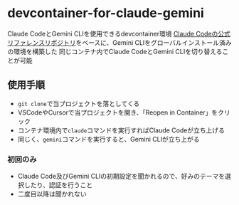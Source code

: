 # devcontainer-for-claude-gemini

Claude CodeとGemini CLIを使用できるdevcontainer環境
[Claude Codeの公式リファレンスリポジトリ](https://github.com/anthropics/claude-code/tree/main)をベースに、Gemini CLIをグローバルインストール済みの環境を構築した
同じコンテナ内でClaude CodeとGemini CLIを切り替えることが可能

## 使用手順

- `git clone`で当プロジェクトを落としてくる
- VSCodeやCursorで当プロジェクトを開き、「Reopen in Container」をクリック
- コンテナ環境内で`claude`コマンドを実行すればClaude Codeが立ち上げる
- 同じく、`gemini`コマンドを実行すると、Gemini CLIが立ち上がる

### 初回のみ

- Claude Code及びGemini CLIの初期設定を聞かれるので、好みのテーマを選択したり、認証を行うこと
- 二度目以降は聞かれない
